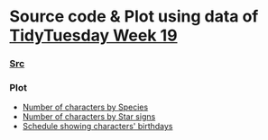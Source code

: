 # Source code & Plot using data of [TidyTuesday Week 19](https://github.com/rfordatascience/tidytuesday/blob/master/data/2020/2020-05-05/readme.md)
### [Src]()
### Plot
- [Number of characters by Species](https://github.com/steven-wick/TidyTuesdayR/blob/master/2020-W19/count_char_AC.png)
- [Number of characters by Star signs](https://github.com/steven-wick/TidyTuesdayR/blob/master/2020-W19/count_char_AC_star.png)
- [Schedule showing characters' birthdays](https://github.com/steven-wick/TidyTuesdayR/blob/master/2020-W19/birthday_AC_char.png)
